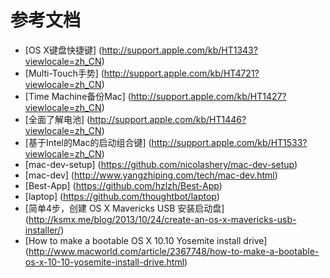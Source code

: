 # 参考文档

* [OS X键盘快捷键] (http://support.apple.com/kb/HT1343?viewlocale=zh_CN)
* [Multi-Touch手势] (http://support.apple.com/kb/HT4721?viewlocale=zh_CN)
* [Time Machine备份Mac] (http://support.apple.com/kb/HT1427?viewlocale=zh_CN)
* [全面了解电池] (http://support.apple.com/kb/HT1446?viewlocale=zh_CN)
* [基于Intel的Mac的启动组合键] (http://support.apple.com/kb/HT1533?viewlocale=zh_CN)
* [mac-dev-setup] (https://github.com/nicolashery/mac-dev-setup)
* [mac-dev] (http://www.yangzhiping.com/tech/mac-dev.html)
* [Best-App] (https://github.com/hzlzh/Best-App)
* [laptop] (https://github.com/thoughtbot/laptop)
* [简单4步，创建 OS X Mavericks USB 安装启动盘] (http://ksmx.me/blog/2013/10/24/create-an-os-x-mavericks-usb-installer/)
* [How to make a bootable OS X 10.10 Yosemite install drive] (http://www.macworld.com/article/2367748/how-to-make-a-bootable-os-x-10-10-yosemite-install-drive.html)
